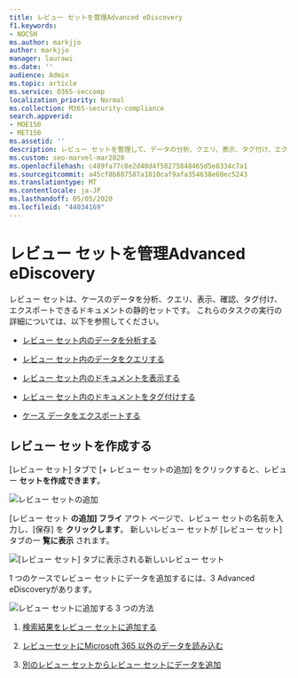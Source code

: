 ```yaml
---
title: レビュー セットを管理Advanced eDiscovery
f1.keywords:
- NOCSH
ms.author: markjjo
author: markjjo
manager: laurawi
ms.date: ''
audience: Admin
ms.topic: article
ms.service: O365-seccomp
localization_priority: Normal
ms.collection: M365-security-compliance
search.appverid:
- MOE150
- MET150
ms.assetid: ''
description: レビュー セットを管理して、データの分析、クエリ、表示、タグ付け、エクスポートを行う方法についてAdvanced eDiscoveryします。
ms.custom: seo-marvel-mar2020
ms.openlocfilehash: c489fa77c8e2d40d4f50275848465d5e8334c7a1
ms.sourcegitcommit: a45cf8b887587a1810caf9afa354638e68ec5243
ms.translationtype: MT
ms.contentlocale: ja-JP
ms.lasthandoff: 05/05/2020
ms.locfileid: "44034169"
---
```

# <a name="manage-review-sets-in-advanced-ediscovery"></a>レビュー セットを管理Advanced eDiscovery

レビュー セットは、ケースのデータを分析、クエリ、表示、確認、タグ付け、エクスポートできるドキュメントの静的セットです。 これらのタスクの実行の詳細については、以下を参照してください。

- [レビュー セット内のデータを分析する](analyzing-data-in-review-set.md)

- [レビュー セット内のデータをクエリする](review-set-search.md)

- [レビュー セット内のドキュメントを表示する](view-documents-in-review-set.md)

- [レビュー セット内のドキュメントをタグ付けする](tagging-documents.md)

- [ケース データをエクスポートする](exporting-data-ediscover20.md)

## <a name="create-a-review-set"></a>レビュー セットを作成する

[レビュー セット] タブで [+ レビュー セットの追加] をクリックすると、レビュー **セットを作成できます**。

![レビュー セットの追加](../media/f45c51d9-585d-47d1-b7fb-0288715e0b6a.png)

[レビュー セット **の追加] フライ** アウト ページで、レビュー セットの名前を入力し、[保存] を **クリックします**。 新しいレビュー セットが [レビュー セット] タブの一 **覧に表示** されます。

![[レビュー セット] タブに表示される新しいレビュー セット](../media/AeDnewreviewset.png)

1 つのケースでレビュー セットにデータを追加するには、3 Advanced eDiscoveryがあります。

![レビュー セットに追加する 3 つの方法](../media/1f1f4efd-c03b-4255-bc3d-df358e56549c.png)

1. [検索結果をレビュー セットに追加する](add-data-to-review-set.md)

2. [レビューセットにMicrosoft 365 以外のデータを読み込む](load-non-Office-365-data-into-a-review-set.md)

3. [別のレビュー セットからレビュー セットにデータを追加](add-data-to-review-set-from-another-review-set.md)
